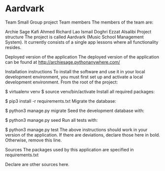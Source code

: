 # Aardvark

Team Small Group project
Team members
The members of the team are:

Archie Sage
Kafi Ahmed
Richard Lao
Ismail Doghri
Ezzat Alsalibi
Project structure
The project is called Aardvark (Music School Management System). It currently consists of a single app lessons where all functionality resides.

Deployed version of the application
The deployed version of the application can be found at http://archiesage.pythonanywhere.com/

Installation instructions
To install the software and use it in your local development environment, you must first set up and activate a local development environment. From the root of the project:

$ virtualenv venv
$ source venv/bin/activate
Install all required packages:

$ pip3 install -r requirements.txt
Migrate the database:

$ python3 manage.py migrate
Seed the development database with:

$ python3 manage.py seed
Run all tests with:

$ python3 manage.py test
The above instructions should work in your version of the application. If there are deviations, declare those here in bold. Otherwise, remove this line.

Sources
The packages used by this application are specified in requirements.txt

Declare are other sources here.

